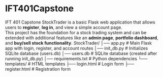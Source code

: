 # IFT401Capstone
IFT 401 Capstone
StockTrader is a basic Flask web application that allows users to **register**, **log in**, and view a simple account page.  
This project has the foundation for a stock trading system and can be extended with additional features like an **admin page**, **portfolio dashboard**, and **buy/sell stock functionality**.
StockTrader/
│── app.py # Main Flask app with login, register, and account routes
│── init_db.py # Initializes SQLite database (users.db)
│── users.db # SQLite database (created after running init_db.py)
│── requirements.txt # Python dependencies
└── templates/ # HTML templates
├── login.html # Login form
├── register.html # Registration form
